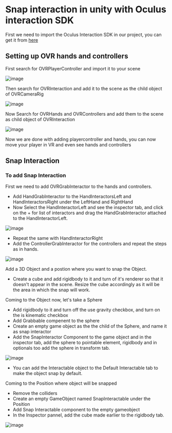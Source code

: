 # Snap interaction in unity with Oculus interaction SDK
First we need to import the Oculus Interaction SDK in our project, you can get it from [here](https://assetstore.unity.com/packages/tools/integration/oculus-integration-deprecated-82022)
## Setting up OVR hands and controllers
First search for OVRPlayerController and import it to your scene

![image](https://github.com/DamanAhuja/Docs/assets/142963733/a154757d-0256-44c2-bbad-eac78a677775)

Then search for OVRInteraction and add it to the scene as the child object of OVRCameraRig

![image](https://github.com/DamanAhuja/Docs/assets/142963733/42e2cb64-fddc-4233-9c87-e21a87339e27)

Now Search for OVRHands and OVRControllers and add them to the scene as child object of OVRInteraction

![image](https://github.com/DamanAhuja/Docs/assets/142963733/9754c112-6608-4fbc-8d5b-dc38cbc528bf)

Now we are done with adding playercontroller and hands, you can now move your player in VR and even see hands and controllers

## Snap Interaction 

### To add Snap Interaction

First we need to add OVRGrabInteractor to the hands and controllers.
- Add HandGrabInteractor to the HandInteractorsLeft and HandInteractorsRight under the LeftHand and RightHand
- Now Select the HandInteractorLeft and see the inspector tab, and click on the + for list of interactors and drag the HandGrabInteractor attached to the HandInteractorLeft.

![image](https://github.com/DamanAhuja/Docs/assets/142963733/7271946e-8d39-4bf0-adcd-e6bdaef796fc)

- Repeat the same with HandInteractorRight
- Add the ControllerGrabInteractor for the controllers and repeat the steps as in hands.

![image](https://github.com/DamanAhuja/Docs/assets/142963733/46af94e6-ec65-44c5-9be5-ed7bdb65c2f5)

Add a 3D Object and a postion where you want to snap the Object.
- Create a cube and add rigidbody to it and turn of it's renderer so that it doesn't appear in the scene. Resize the cube accordingly as it will be the area in which the snap will work.

Coming to the Object now, let's take a Sphere
- Add rigidbody to it and turn off the use gravity checkbox, and turn on the is kinematic checkbox
- Add Grabbable compenent to the sphere
- Create an empty game object as the the child of the Sphere, and name it as snap interactor
- Add the SnapInteractor Component to the game object and in the inspector tab, add the sphere to pointable element, rigidbody and in optionals too add the sphere in transform tab.

![image](https://github.com/DamanAhuja/Docs/assets/142963733/3e0c1d6e-27a5-4345-bbe4-1fcd8f99f82b)

- You can add the Interactable object to the Default Interactable tab to make the object snap by default.
  
Coming to the Position where object will be snapped
- Remove the colliders 
- Create an empty GameObject named SnapInteractable under the Position
- Add Snap Interactable component to the empty gameobject
- In the Inspector pannel, add the cube made earlier to the rigidbody tab.

![image](https://github.com/DamanAhuja/Docs/assets/142963733/0780e3df-8cd3-483f-9abd-831bfd2e1ae3)

